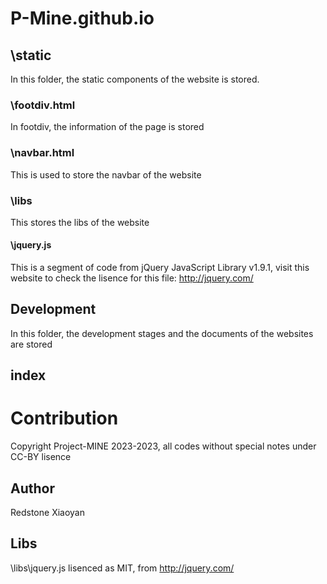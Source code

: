 # P-Mine.github.io 

## \static 

In this folder, the static components of the website is stored. 

### \footdiv.html 

In footdiv, the information of the page is stored 

### \navbar.html 

This is used to store the navbar of the website 

### \libs 

This stores the libs of the website 

#### \jquery.js 

This is a segment of code from jQuery JavaScript Library v1.9.1, visit this website to check the lisence for this file: http://jquery.com/  

## Development  

In this folder, the development stages and the documents of the websites are stored 

## index 

# Contribution 

Copyright Project-MINE 2023-2023, all codes without special notes under CC-BY lisence 

## Author 
Redstone 
Xiaoyan 

## Libs 

\libs\jquery.js lisenced as MIT, from http://jquery.com/  
